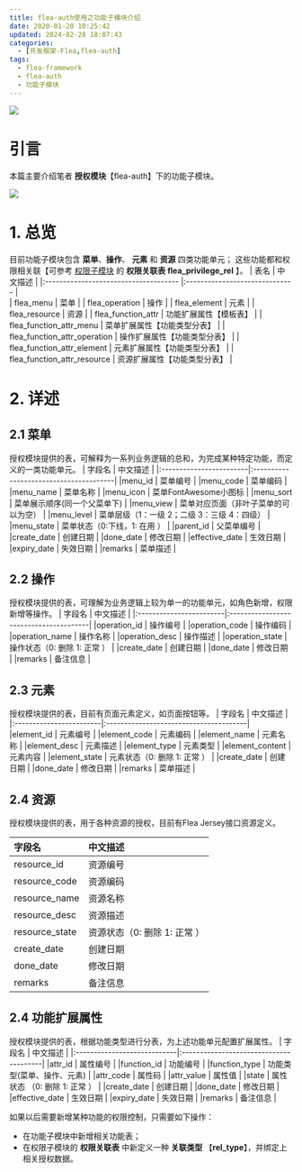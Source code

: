 ```yaml
---
title: flea-auth使用之功能子模块介绍
date: 2020-01-20 10:25:42
updated: 2024-02-28 18:07:43
categories:
  - [开发框架-Flea,flea-auth]
tags:
  - flea-framework
  - flea-auth
  - 功能子模块
---
```


![](/images/flea-logo.png)

# 引言
本篇主要介绍笔者 **授权模块**【flea-auth】下的功能子模块。

<!-- more -->

[![](/images/flea-framework.png)](https://github.com/Huazie/flea-framework)

# 1. 总览
目前功能子模块包含 **菜单**、**操作**、 **元素** 和 **资源** 四类功能单元；
这些功能都和权限相关联【可参考 [权限子模块](../../../../../../2020/01/14/flea-framework/flea-auth/flea-auth-privilege-module-introduction/) 的 **权限关联表 flea_privilege_rel** 】。
|  表名                    				   |  中文描述                        |
|:------------------------------------- |:------------------------------   |  
|  flea_menu                			|  菜单                            |
|  flea_operation           			|  操作                            |
|  flea_element            			|  元素                           |
|  flea_resource                       |  资源                                             |
|  flea_function_attr        			|  功能扩展属性【模板表】             |
|  flea_function_attr_menu       |  菜单扩展属性【功能类型分表】 |
|  flea_function_attr_operation |  操作扩展属性【功能类型分表】 |
|  flea_function_attr_element   |  元素扩展属性【功能类型分表】 |
|  flea_function_attr_resource  |  资源扩展属性【功能类型分表】 |

# 2. 详述
## 2.1 菜单
授权模块提供的表，可解释为一系列业务逻辑的总和，为完成某种特定功能，而定义的一类功能单元。
|   字段名                |    中文描述                             |
|:------------------------|:---------------------------------------|
|menu_id                | 菜单编号                                |
|menu_code           | 菜单编码                                 |
|menu_name          | 菜单名称                                       |
|menu_icon            | 菜单FontAwesome小图标               |
|menu_sort            | 菜单展示顺序(同一个父菜单下)     |
|menu_view            | 菜单对应页面（非叶子菜单的可以为空）     |
|menu_level            | 菜单层级（1：一级 2；二级 3：三级 4：四级）    |
|menu_state            | 菜单状态（0:下线，1: 在用 ）    |
|parent_id               | 父菜单编号    |
|create_date            | 创建日期    |
|done_date             | 修改日期   |
|effective_date        | 生效日期   |
|expiry_date            | 失效日期   |
|remarks                 | 菜单描述   |

## 2.2 操作
授权模块提供的表，可理解为业务逻辑上较为单一的功能单元，如角色新增，权限新增等操作。
|   字段名                |    中文描述                             |
|:------------------------|:---------------------------------------|
|operation_id          | 操作编号                                  |
|operation_code      | 操作编码                                    |
|operation_name      | 操作名称                                    |
|operation_desc       | 操作描述             				       |
|operation_state      | 操作状态（0: 删除 1: 正常 ）    |
|create_date            | 创建日期                                  |
|done_date              | 修改日期                                   |
|remarks                  | 备注信息                                    |

## 2.3 元素
授权模块提供的表，目前有页面元素定义，如页面按钮等。
|   字段名                |    中文描述                             |
|:------------------------|:---------------------------------------|
|element_id            | 元素编号                              |
|element_code       | 元素编码                                |
|element_name       | 元素名称              				|
|element_desc         | 元素描述    						 |
|element_type         | 元素类型     						|
|element_content    | 元素内容   							 |
|element_state        | 元素状态（0: 删除 1: 正常 ）   |
|create_date            | 创建日期   							 |
|done_date             | 修改日期   							|
|remarks                 | 菜单描述   							|

## 2.4 资源
授权模块提供的表，用于各种资源的授权，目前有Flea Jersey接口资源定义。

|   字段名                |    中文描述                             |
|:------------------------|:---------------------------------------|
|resource_id          | 资源编号                                  |
|resource_code      | 资源编码                                    |
|resource_name      | 资源名称                                    |
|resource_desc       | 资源描述             				       |
|resource_state      | 资源状态（0: 删除 1: 正常 ）    |
|create_date            | 创建日期                                  |
|done_date              | 修改日期                                   |
|remarks                  | 备注信息                                    |

## 2.4 功能扩展属性
授权模块提供的表，根据功能类型进行分表，为上述功能单元配置扩展属性。
|   字段名                    |    中文描述                             |
|:----------------------------|:---------------------------------------|
|attr_id       					| 属性编号                              	 |
|function_id             		| 功能编号  |
|function_type             	| 功能类型(菜单、操作、元素)   |
|attr_code       				| 属性码                             		 |
|attr_value         			| 属性值                              			|
|state        					| 属性状态 （0: 删除 1: 正常 ）  |
|create_date            	| 创建日期   								 |
|done_date            	 	| 修改日期   								|
|effective_date            | 生效日期  								 |
|expiry_date               | 失效日期   								|
|remarks                    | 备注信息   								|


如果以后需要新增某种功能的权限控制，只需要如下操作：
- 在功能子模块中新增相关功能表；
- 在权限子模块的 **权限关联表** 中新定义一种 **关联类型** 【**rel_type**】，并绑定上相关授权数据。

